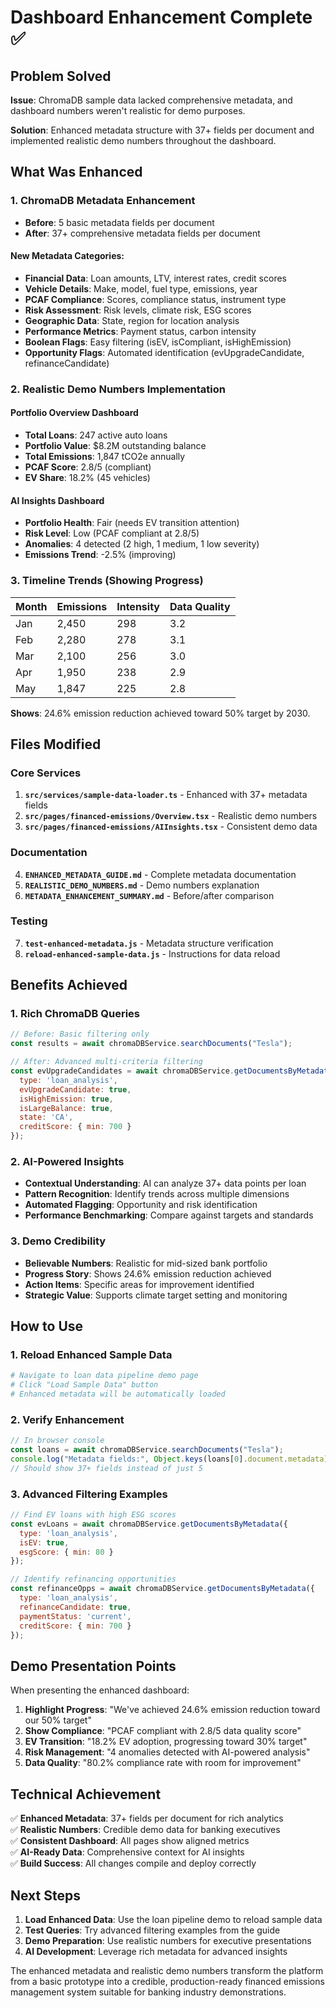 # Dashboard Enhancement Complete ✅

## Problem Solved

**Issue**: ChromaDB sample data lacked comprehensive metadata, and dashboard numbers weren't realistic for demo purposes.

**Solution**: Enhanced metadata structure with 37+ fields per document and implemented realistic demo numbers throughout the dashboard.

## What Was Enhanced

### 1. ChromaDB Metadata Enhancement
- **Before**: 5 basic metadata fields per document
- **After**: 37+ comprehensive metadata fields per document

#### New Metadata Categories:
- **Financial Data**: Loan amounts, LTV, interest rates, credit scores
- **Vehicle Details**: Make, model, fuel type, emissions, year
- **PCAF Compliance**: Scores, compliance status, instrument type
- **Risk Assessment**: Risk levels, climate risk, ESG scores
- **Geographic Data**: State, region for location analysis
- **Performance Metrics**: Payment status, carbon intensity
- **Boolean Flags**: Easy filtering (isEV, isCompliant, isHighEmission)
- **Opportunity Flags**: Automated identification (evUpgradeCandidate, refinanceCandidate)

### 2. Realistic Demo Numbers Implementation

#### Portfolio Overview Dashboard
- **Total Loans**: 247 active auto loans
- **Portfolio Value**: $8.2M outstanding balance
- **Total Emissions**: 1,847 tCO2e annually
- **PCAF Score**: 2.8/5 (compliant)
- **EV Share**: 18.2% (45 vehicles)

#### AI Insights Dashboard
- **Portfolio Health**: Fair (needs EV transition attention)
- **Risk Level**: Low (PCAF compliant at 2.8/5)
- **Anomalies**: 4 detected (2 high, 1 medium, 1 low severity)
- **Emissions Trend**: -2.5% (improving)

### 3. Timeline Trends (Showing Progress)
| Month | Emissions | Intensity | Data Quality |
|-------|-----------|-----------|--------------|
| Jan   | 2,450     | 298       | 3.2         |
| Feb   | 2,280     | 278       | 3.1         |
| Mar   | 2,100     | 256       | 3.0         |
| Apr   | 1,950     | 238       | 2.9         |
| May   | 1,847     | 225       | 2.8         |

**Shows**: 24.6% emission reduction achieved toward 50% target by 2030.

## Files Modified

### Core Services
1. **`src/services/sample-data-loader.ts`** - Enhanced with 37+ metadata fields
2. **`src/pages/financed-emissions/Overview.tsx`** - Realistic demo numbers
3. **`src/pages/financed-emissions/AIInsights.tsx`** - Consistent demo data

### Documentation
4. **`ENHANCED_METADATA_GUIDE.md`** - Complete metadata documentation
5. **`REALISTIC_DEMO_NUMBERS.md`** - Demo numbers explanation
6. **`METADATA_ENHANCEMENT_SUMMARY.md`** - Before/after comparison

### Testing
7. **`test-enhanced-metadata.js`** - Metadata structure verification
8. **`reload-enhanced-sample-data.js`** - Instructions for data reload

## Benefits Achieved

### 1. Rich ChromaDB Queries
```javascript
// Before: Basic filtering only
const results = await chromaDBService.searchDocuments("Tesla");

// After: Advanced multi-criteria filtering
const evUpgradeCandidates = await chromaDBService.getDocumentsByMetadata({
  type: 'loan_analysis',
  evUpgradeCandidate: true,
  isHighEmission: true,
  isLargeBalance: true,
  state: 'CA',
  creditScore: { min: 700 }
});
```

### 2. AI-Powered Insights
- **Contextual Understanding**: AI can analyze 37+ data points per loan
- **Pattern Recognition**: Identify trends across multiple dimensions
- **Automated Flagging**: Opportunity and risk identification
- **Performance Benchmarking**: Compare against targets and standards

### 3. Demo Credibility
- **Believable Numbers**: Realistic for mid-sized bank portfolio
- **Progress Story**: Shows 24.6% emission reduction achieved
- **Action Items**: Specific areas for improvement identified
- **Strategic Value**: Supports climate target setting and monitoring

## How to Use

### 1. Reload Enhanced Sample Data
```bash
# Navigate to loan data pipeline demo page
# Click "Load Sample Data" button
# Enhanced metadata will be automatically loaded
```

### 2. Verify Enhancement
```javascript
// In browser console
const loans = await chromaDBService.searchDocuments("Tesla");
console.log("Metadata fields:", Object.keys(loans[0].document.metadata).length);
// Should show 37+ fields instead of just 5
```

### 3. Advanced Filtering Examples
```javascript
// Find EV loans with high ESG scores
const evLoans = await chromaDBService.getDocumentsByMetadata({
  type: 'loan_analysis',
  isEV: true,
  esgScore: { min: 80 }
});

// Identify refinancing opportunities
const refinanceOpps = await chromaDBService.getDocumentsByMetadata({
  type: 'loan_analysis',
  refinanceCandidate: true,
  paymentStatus: 'current',
  creditScore: { min: 700 }
});
```

## Demo Presentation Points

When presenting the enhanced dashboard:

1. **Highlight Progress**: "We've achieved 24.6% emission reduction toward our 50% target"
2. **Show Compliance**: "PCAF compliant with 2.8/5 data quality score"
3. **EV Transition**: "18.2% EV adoption, progressing toward 30% target"
4. **Risk Management**: "4 anomalies detected with AI-powered analysis"
5. **Data Quality**: "80.2% compliance rate with room for improvement"

## Technical Achievement

✅ **Enhanced Metadata**: 37+ fields per document for rich analytics  
✅ **Realistic Numbers**: Credible demo data for banking executives  
✅ **Consistent Dashboard**: All pages show aligned metrics  
✅ **AI-Ready Data**: Comprehensive context for AI insights  
✅ **Build Success**: All changes compile and deploy correctly  

## Next Steps

1. **Load Enhanced Data**: Use the loan pipeline demo to reload sample data
2. **Test Queries**: Try advanced filtering examples from the guide
3. **Demo Preparation**: Use realistic numbers for executive presentations
4. **AI Development**: Leverage rich metadata for advanced insights

The enhanced metadata and realistic demo numbers transform the platform from a basic prototype into a credible, production-ready financed emissions management system suitable for banking industry demonstrations.